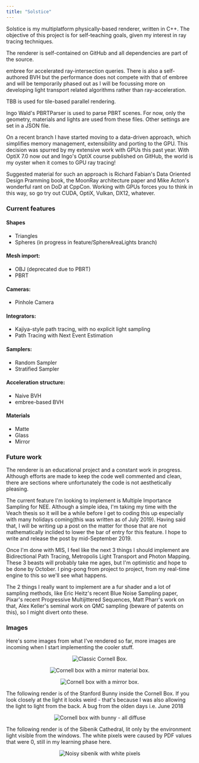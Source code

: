 ```yaml
---
title: "Solstice"
---
```


Solstice is my multiplatform physically-based renderer, written in C++. The objective of this project is for self-teaching goals, given my interest in ray tracing techniques.

The renderer is self-contained on GitHub and all dependencies are part of the source.

embree for accelerated ray-intersection queries. There is also a self-authored BVH but the performance does not compete with that of embree and will be temporarily phased out as I will be focussing more on developing light transport related algorithms rather than ray-acceleration.

TBB is used for tile-based parallel rendering.

Ingo Wald's PBRTParser is used to parse PBRT scenes. For now, only the geometry, materials and lights are used from these files. Other settings are set in a JSON file.

On a recent branch I have started moving to a data-driven approach, which simplifies memory management, extensibility and porting to the GPU. This decision was spurred by my extensive work with GPUs this past year. With OptiX 7.0 now out and Ingo's OptiX course published on GitHub, the world is my oyster when it comes to GPU ray tracing!

Suggested material for such an approach is Richard Fabian's Data Oriented Design Pramming book, the MoonRay architecture paper and Mike Acton's wonderful rant on DoD at CppCon. Working with GPUs forces you to think in this way, so go try out CUDA, OptiX, Vulkan, DX12, whatever.


### Current features

#### Shapes

* Triangles
* Spheres (in progress in feature/SphereAreaLights branch)

#### Mesh import:

* OBJ (deprecated due to PBRT)
* PBRT

#### Cameras:

* Pinhole Camera

#### Integrators:

* Kajiya-style path tracing, with no explicit light sampling
* Path Tracing with Next Event Estimation

#### Samplers:

* Random Sampler
* Stratified Sampler

#### Acceleration structure:

* Naive BVH
* embree-based BVH

#### Materials

* Matte
* Glass
* Mirror 

### Future work

The renderer is an educational project and a constant work in progress. Although efforts are made to keep the code well commented and clean, there are sections where unfortunately the code is not aesthetically pleasing.

The current feature I'm looking to implement is Multiple Importance Sampling for NEE. Although a simple idea, I'm taking my time with the Veach thesis so it will be a while before I get to coding this up especially with many holidays coming(this was written as of July 2019). Having said that, I will be writing up a post on the matter for those that are not mathematically inclided to lower the bar of entry for this feature. I hope to write and release the post by mid-September 2019.

Once I'm done with MIS, I feel like the next 3 things I should implement are Bidirectional Path Tracing, Metropolis Light Transport and Photon Mapping. These 3 beasts will probably take me ages, but I'm optimistic and hope to be done by October. I ping-pong from project to project, from my real-time engine to this so we'll see what happens.

The 2 things I really want to implement are a fur shader and a lot of sampling methods, like Eric Heitz's recent Blue Noise Sampling paper, Pixar's recent Progressive Multijittered Sequences, Matt Pharr's work on that, Alex Keller's seminal work on QMC sampling (beware of patents on this), so I might divert onto these.


### Images

Here's some images from what I've rendered so far, more images are incoming when I start implementing the cooler stuff. 
<p align="center">
<img src="{{ site.url }}/assets/solstice/cornellBoxOriginal.png" alt="Classic Cornell Box.">
</p>

<p align="center">
<img src="{{ site.url }}/assets/solstice/cornellMirror.png" alt="Cornell box with a mirror material box.">
</p>
<p align="center">
<img src="{{ site.url }}/assets/solstice/cornellGlass.png" alt="Cornell box with a mirror box.">
</p>



The following render is of the Stanford Bunny inside the Cornell Box. If you look closely at the light it looks weird - that's because I was also allowing the light to light from the back. A bug from the olden days i.e. June 2018
<p align="center">
<img src="{{ site.url }}/assets/solstice/bunny.png" alt="Cornell box with bunny - all diffuse">
</p>

The following render is of the Sibenik Cathedral, lit only by the environment light visible from the windows. The white pixels were caused by PDF values that were 0, still in my learning phase here.

<p align="center">
<img src="{{ site.url }}/assets/solstice/sibenik.png" alt="Noisy sibenik with white pixels">
</p>
